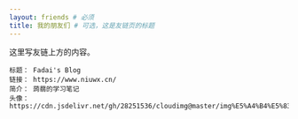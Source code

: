 ```yaml
---
layout: friends # 必须
title: 我的朋友们 # 可选，这是友链页的标题
---
```


这里写友链上方的内容。

<!-- more -->

```
标题： Fadai's Blog  
链接： https://www.niuwx.cn/
简介： 蒟蒻的学习笔记 
头像： https://cdn.jsdelivr.net/gh/28251536/cloudimg@master/img%E5%A4%B4%E5%83%8F.png 
```
